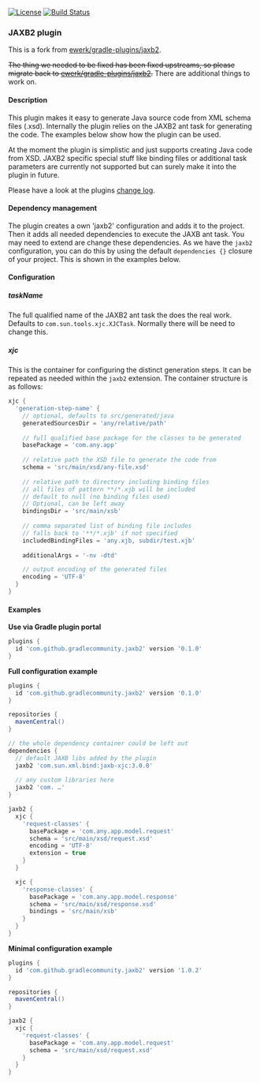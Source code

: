 [![License](http://img.shields.io/badge/license-Apache%202.0-brightgreen.svg?style=flat)](http://www.apache.org/licenses/LICENSE-2.0) [![Build Status](http://img.shields.io/travis/ewerk/gradle-plugins.svg?style=flat)](https://travis-ci.org/ewerk/gradle-plugins)
### JAXB2 plugin
This is a fork from [ewerk/gradle-plugins/jaxb2](https://github.com/ewerk/gradle-plugins/).

~~The thing we needed to be fixed has been fixed upstreams, so please migrate back to [ewerk/gradle-plugins/jaxb2](https://github.com/ewerk/gradle-plugins/).~~
There are additional things to work on.


#### Description

This plugin makes it easy to generate Java source code from XML schema files (.xsd). Internally
the plugin relies on the JAXB2 ant task for generating the code. The examples below show how 
the plugin can be used.

At the moment the plugin is simplistic and just supports creating Java code from XSD. JAXB2
specific special stuff like binding files or additional task parameters are currently not 
supported but can surely make it into the plugin in future. 

Please have a look at the plugins [change log](change_log.md).

#### Dependency management
The plugin creates a own 'jaxb2' configuration and adds it to the project. Then it adds all needed
dependencies to execute the JAXB ant task. You may need to extend are change these dependencies.
As we have the `jaxb2` configuration, you can do this by using the default `dependencies {}` 
closure of your project. This is shown in the examples below.

#### Configuration

##### taskName
The full qualified name of the JAXB2 ant task the does the real work. 
Defaults to `com.sun.tools.xjc.XJCTask`. 
Normally there will be need to change this.

##### xjc
This is the container for configuring the distinct generation steps. It can be repeated as needed
within the `jaxb2` extension. The container structure is as follows:

```groovy
xjc {
  'generation-step-name' {
    // optional, defaults to src/generated/java
    generatedSourcesDir = 'any/relative/path'
    
    // full qualified base package for the classes to be generated
    basePackage = 'com.any.app'
    
    // relative path the XSD file to generate the code from
    schema = 'src/main/xsd/any-file.xsd'
    
    // relative path to directory including binding files
    // all files of pattern **/*.xjb will be included
    // default to null (no binding files used)
    // Optional, can be left away
    bindingsDir = 'src/main/xsb'
    
    // comma separated list of binding file includes
    // falls back to '**/*.xjb' if not specified
    includedBindingFiles = 'any.xjb, subdir/test.xjb'
    
    additionalArgs = '-nv -dtd'

    // output encoding of the generated files
    encoding = 'UTF-8'
  }
}
```

#### Examples

__Use via Gradle plugin portal__

```groovy
plugins {
  id 'com.github.gradlecommunity.jaxb2' version '0.1.0'
}
```

__Full configuration example__

```groovy
plugins {
  id 'com.github.gradlecommunity.jaxb2' version '0.1.0'
}

repositories {
  mavenCentral()
}

// the whole dependency container could be left out
dependencies {
  // default JAXB libs added by the plugin
  jaxb2 'com.sun.xml.bind:jaxb-xjc:3.0.0'
  
  // any custom libraries here
  jaxb2 'com. …'
}

jaxb2 {
  xjc {
    'request-classes' {
      basePackage = 'com.any.app.model.request'
      schema = 'src/main/xsd/request.xsd'
      encoding = 'UTF-8'
      extension = true 
    }
  }

  xjc {
    'response-classes' {
      basePackage = 'com.any.app.model.response'
      schema = 'src/main/xsd/response.xsd'
      bindings = 'src/main/xsb'
    }
  }
}

```

__Minimal configuration example__
```groovy
plugins {
  id 'com.github.gradlecommunity.jaxb2' version '1.0.2'
}

repositories {
  mavenCentral()
}

jaxb2 {
  xjc {
    'request-classes' {
      basePackage = 'com.any.app.model.request'
      schema = 'src/main/xsd/request.xsd'
    }
  }
}
```

